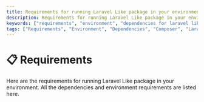 ```yaml
---
title: Requirements for running Laravel Like package in your environment
description: Requirements for running Laravel Like package in your environment. All the dependencies and environment requirements are listed here. Check out the requirements for laravel like package.
keywords: ["requirements", "environment", "dependencies for laravel like", "requirements for laravel like", "environment requirements", "laravel like environment requirements"]
tags: ["Requirements", "Environment", "Dependencies", "Composer", "Laravel Like Requirements", "Environment Requirements", "Get Started"]
---
```


<head>
  <meta name="robots" content="index,follow" />
  <meta name="author" content="CSlant" />
</head>

# 📋 Requirements

Here are the requirements for running Laravel Like package in your environment. All the dependencies and environment requirements are listed here.
